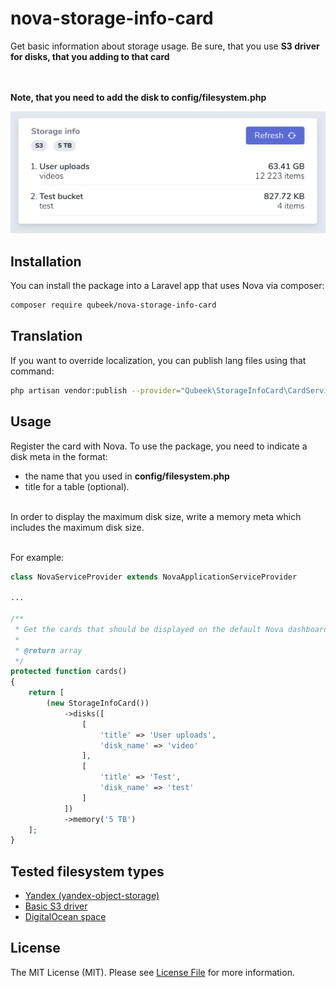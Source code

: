 # nova-storage-info-card
Get basic information about storage usage. Be sure, that you use **S3 driver for disks, that you adding to that card**

\
\
**Note, that you need to add the disk to config/filesystem.php**

![alt text](screenshots/nova-card.png)

## Installation 

You can install the package into a Laravel app that uses Nova via composer:

```bash
composer require qubeek/nova-storage-info-card
```

## Translation

If you want to override localization, you can publish lang files using that command:

```bash
php artisan vendor:publish --provider="Qubeek\StorageInfoCard\CardServiceProvider"
```

## Usage

Register the card with Nova. To use the package, you need to indicate a disk meta in the format: 

- the name that you used in **config/filesystem.php**
- title for a table (optional).


\
In order to display the maximum disk size, write a memory meta which includes the maximum disk size.

\
For example:
```php
class NovaServiceProvider extends NovaApplicationServiceProvider

...

/**
 * Get the cards that should be displayed on the default Nova dashboard.
 *
 * @return array
 */
protected function cards()
{
    return [
        (new StorageInfoCard())
            ->disks([
                [
                    'title' => 'User uploads',
                    'disk_name' => 'video'
                ],
                [
                    'title' => 'Test',
                    'disk_name' => 'test'
                ]
            ])
            ->memory('5 TB')
    ];
}
```

## Tested filesystem types

- [Yandex (yandex-object-storage)](https://github.com/fLipE23/yandex-object-storage)
- [Basic S3 driver](https://laravel.com/docs/7.x/filesystem)
- [DigitalOcean space](https://www.digitalocean.com/products/spaces/)


## License

The MIT License (MIT). Please see [License File](LICENSE.md) for more information.
